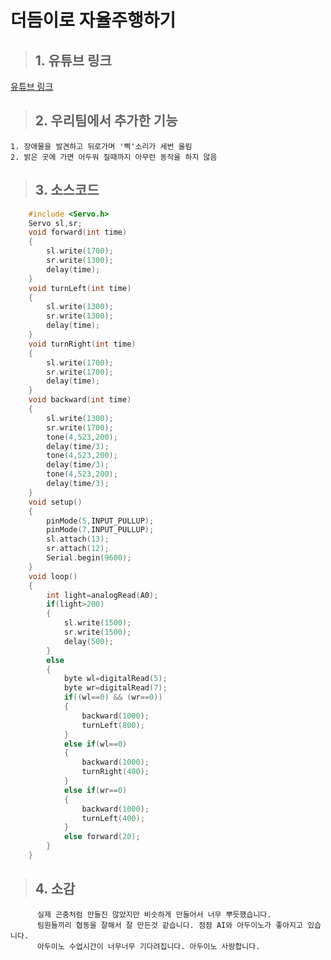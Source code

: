 # 더듬이로 자율주행하기
>## 1. 유튜브 링크
[유튜브 링크](https://www.youtube.com/watch?v=aylzQMiPF_M)
>## 2. 우리팀에서 추가한 기능
	1. 장애물을 발견하고 뒤로가며 '삑'소리가 세번 울림
	2. 밝은 곳에 가면 어두워 질때까지 아무런 동작을 하지 않음
>## 3. 소스코드
```c
	#include <Servo.h>
	Servo sl,sr;
	void forward(int time)
	{
		sl.write(1700);
		sr.write(1300);
		delay(time);
	}
	void turnLeft(int time)
	{
		sl.write(1300);
		sr.write(1300);
		delay(time);
	}
	void turnRight(int time)
	{
		sl.write(1700);
		sr.write(1700);
		delay(time);
	}
	void backward(int time)
	{
		sl.write(1300);
		sr.write(1700);
		tone(4,523,200);
		delay(time/3);
		tone(4,523,200);
		delay(time/3);  
		tone(4,523,200);
		delay(time/3);
	}
	void setup()
	{
		pinMode(5,INPUT_PULLUP);
		pinMode(7,INPUT_PULLUP);
		sl.attach(13);
		sr.attach(12);
		Serial.begin(9600);
	}
	void loop()
	{
		int light=analogRead(A0);
		if(light>200)
		{
			sl.write(1500);
			sr.write(1500);
			delay(500);
		}
		else
		{
			byte wl=digitalRead(5);
			byte wr=digitalRead(7);
			if((wl==0) && (wr==0))
			{
				backward(1000);
				turnLeft(800);
			}
			else if(wl==0)
			{
				backward(1000);
				turnRight(400);
			}
			else if(wr==0)
			{
				backward(1000);
				turnLeft(400);
			}
			else forward(20);
		}
	}
```
>## 4. 소감

          실제 곤충처럼 만들진 않았지만 비슷하게 만들어서 너무 뿌듯했습니다.
          팀원들끼리 협동을 잘해서 잘 만든것 같습니다. 점점 AI와 아두이노가 좋아지고 있습니다.
          아두이노 수업시간이 너무너무 기다려집니다. 아두이노 사랑합니다.
